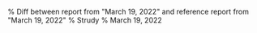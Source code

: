 % Diff between report from "March 19, 2022" and reference report from "March 19, 2022"
% Strudy
% March 19, 2022


